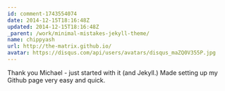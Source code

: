 ```yaml
---
id: comment-1743554074
date: 2014-12-15T18:16:48Z
updated: 2014-12-15T18:16:48Z
_parent: /work/minimal-mistakes-jekyll-theme/
name: chippyash
url: http://the-matrix.github.io/
avatar: https://disqus.com/api/users/avatars/disqus_maZQ0V355P.jpg
---
```


Thank you Michael - just started with it (and Jekyll.) Made setting up my Github
page very easy and quick.
